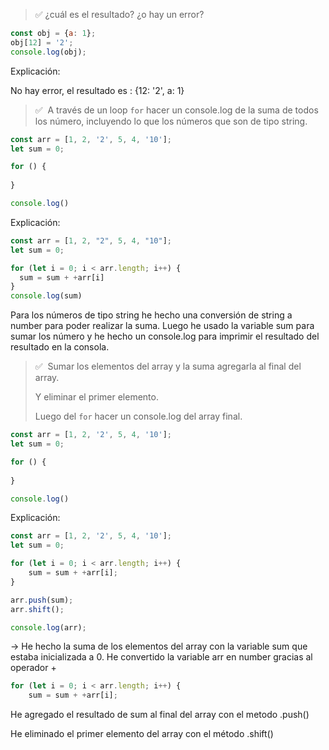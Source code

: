 > ✅ ¿cuál es el resultado? ¿o hay un error?
> 

```jsx
const obj = {a: 1};
obj[12] = '2';
console.log(obj);
```

Explicación:

No hay error, el resultado es : {12: '2', a: 1}

> ✅  A través de un loop `for` hacer un console.log de la suma de todos los número, incluyendo lo que los números que son de tipo string.
> 

```jsx
const arr = [1, 2, '2', 5, 4, '10'];
let sum = 0;

for () {
	
}

console.log()
```

Explicación:

```jsx
const arr = [1, 2, "2", 5, 4, "10"];
let sum = 0;

for (let i = 0; i < arr.length; i++) {
  sum = sum + +arr[i]
}
console.log(sum)
```

Para los números de tipo string he hecho una conversión de string a number para poder realizar la suma. Luego he usado la variable sum para sumar los número y he hecho un console.log para imprimir el resultado del resultado en la consola.

> ✅  Sumar los elementos del array y la suma agregarla al final del array.
> 
> 
> Y eliminar el primer elemento. 
> 
> Luego del `for` hacer un console.log del array final.
> 

```jsx
const arr = [1, 2, '2', 5, 4, '10'];
let sum = 0;

for () {
	
}

console.log()
```

Explicación:

```jsx
const arr = [1, 2, '2', 5, 4, '10'];
let sum = 0;

for (let i = 0; i < arr.length; i++) {
	sum = sum + +arr[i];
}

arr.push(sum);
arr.shift();

console.log(arr);
```

→ He hecho la suma de los elementos del array con la variable sum que estaba inicializada a 0. He convertido la variable arr en number gracias al operador +

```jsx
for (let i = 0; i < arr.length; i++) {
	sum = sum + +arr[i];
```

He agregado el resultado de sum al final del array con el metodo .push()

He eliminado el primer elemento del array con el método .shift()